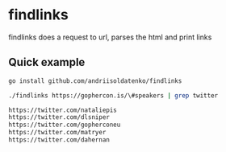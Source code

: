 # findlinks
findlinks does a request to url, parses the html and print links


## Quick example
```bash
go install github.com/andriisoldatenko/findlinks

./findlinks https://gophercon.is/\#speakers | grep twitter

https://twitter.com/nataliepis
https://twitter.com/dlsniper
https://twitter.com/gopherconeu
https://twitter.com/matryer
https://twitter.com/dahernan
```
